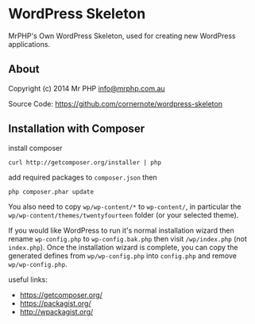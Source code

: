 # WordPress Skeleton

MrPHP's Own WordPress Skeleton, used for creating new WordPress applications.

## About

Copyright (c) 2014 Mr PHP <info@mrphp.com.au>

Source Code: https://github.com/cornernote/wordpress-skeleton


## Installation with Composer

install composer
```
curl http://getcomposer.org/installer | php
```

add required packages to `composer.json` then
```
php composer.phar update
```

You also need to copy `wp/wp-content/*` to `wp-content/`, in particular the `wp/wp-content/themes/twentyfourteen` folder (or your selected theme).

If you would like WordPress to run it's normal installation wizard then rename `wp-config.php` to `wp-config.bak.php` then visit `/wp/index.php` (not `index.php`).  Once the installation wizard is complete, you can copy the generated defines from `wp/wp-config.php` into `config.php` and remove `wp/wp-config.php`.

useful links:
* https://getcomposer.org/
* https://packagist.org/
* http://wpackagist.org/

